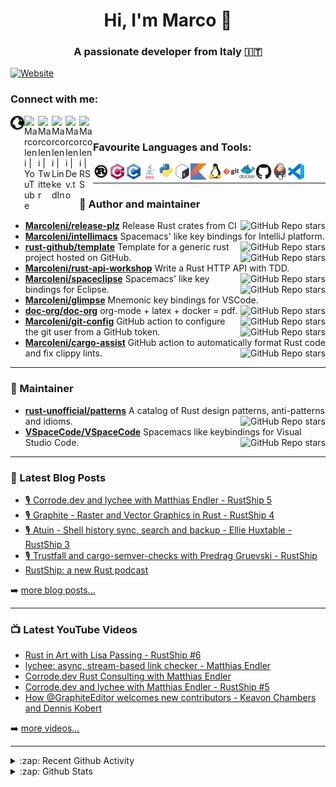 <h1 align="center">Hi, I'm Marco 👋</h1>
<h3 align="center">A passionate developer from Italy 🇮🇹</h3>

[![Website](https://img.shields.io/website?label=ieni.dev&style=for-the-badge&url=https%3A%2F%2Fieni.dev)](https://ieni.dev)

<!--
**MarcoIeni/MarcoIeni** is a ✨ _special_ ✨ repository because its `README.md` (this file) appears on your GitHub profile.

Here are some ideas to get you started:

- 🔭 I’m currently working on ...
- 🌱 I’m currently learning ...
- 👯 I’m looking to collaborate on ...
- 🤔 I’m looking for help with ...
- 💬 Ask me about ...
- 📫 How to reach me: ...
- 😄 Pronouns: ...
- ⚡ Fun fact: ...
-->

### Connect with me:

[<img align="left" alt="ieni.dev" width="22px" src="https://raw.githubusercontent.com/iconic/open-iconic/master/svg/globe.svg" />][website]
[<img align="left" alt="MarcoIeni | YouTube" width="22px" src="https://cdn.jsdelivr.net/npm/simple-icons@v3/icons/youtube.svg" />][youtube]
[<img align="left" alt="MarcoIeni | Twitter" width="22px" src="https://cdn.jsdelivr.net/npm/simple-icons@v3/icons/twitter.svg" />][twitter]
[<img align="left" alt="MarcoIeni | LinkedIn" width="22px" src="https://cdn.jsdelivr.net/npm/simple-icons@v3/icons/linkedin.svg" />][linkedin]
[<img align="left" alt="MarcoIeni | Dev.to" width="22px" src="https://cdn.jsdelivr.net/npm/simple-icons@3/icons/dev-dot-to.svg" />][devto]
[<img align="left" alt="MarcoIeni | RSS" width="22px" src="https://cdn.jsdelivr.net/npm/simple-icons@v3/icons/rss.svg" />][rss]

<br />

### Favourite Languages and Tools:

[<img align="left" alt="Rust" width="26px" src="icons/rust.svg" />](https://github.com/MarcoIeni/poke-speare)

[<img align="left" alt="cplusplus" width="26px" src="icons/cpp.svg" />](https://github.com/MarcoIeni/accelerometer_game)

<img align="left" alt="C" width="26px" src="icons/c.svg" />

[<img align="left" alt="Java" width="26px" src="icons/java.svg" />](https://bitbucket.org/GabrieleIannone/ps04/src/master/)

[<img align="left" alt="Python" width="26px" src="icons/python.svg" />](https://github.com/MarcoIeni/walking-bus)

<img align="left" alt="bash" width="26px" src="icons/bash.svg" />

[<img align="left" alt="kotlin" width="26px" src="icons/kotlin.svg" />](https://github.com/MarcoIeni/github-stats)

<img align="left" alt="Linux" width="26px" src="icons/linux.svg" />
<img align="left" alt="Git" width="26px" src="icons/git.svg" />

[<img align="left" alt="Docker" width="26px" src="icons/docker.svg" />](https://github.com/doc-org/docker)

[<img align="left" alt="GitHub" width="26px" src="icons/github.svg" />](https://github.com/VUnit/vunit_action)

<img align="left" alt="Jenkins" width="26px" src="icons/jenkins.svg" />

[<img align="left" alt="Visual Studio Code" width="26px" src="https://raw.githubusercontent.com/github/explore/80688e429a7d4ef2fca1e82350fe8e3517d3494d/topics/visual-studio-code/visual-studio-code.png" />](https://github.com/VSpaceCode/VSpaceCode)

<br />

---

### 🧙 Author and maintainer

- **[MarcoIeni/release-plz](https://github.com/MarcoIeni/release-plz)** Release Rust crates from CI
  <img align="right" alt="GitHub Repo stars" src="https://img.shields.io/github/stars/MarcoIeni/release-plz?style=social">
- **[MarcoIeni/intellimacs](https://github.com/MarcoIeni/intellimacs)** Spacemacs' like key bindings for IntelliJ platform.
  <img align="right" alt="GitHub Repo stars" src="https://img.shields.io/github/stars/MarcoIeni/intellimacs?style=social">
- **[rust-github/template](https://github.com/rust-github/template)** Template for a generic rust project hosted on GitHub.
  <img align="right" alt="GitHub Repo stars" src="https://img.shields.io/github/stars/rust-github/template?style=social">
- **[MarcoIeni/rust-api-workshop](https://github.com/MarcoIeni/rust-api-workshop)** Write a Rust HTTP API with TDD.
  <img align="right" alt="GitHub Repo stars" src="https://img.shields.io/github/stars/MarcoIeni/rust-api-workshop?style=social">
- **[MarcoIeni/spaceclipse](https://github.com/MarcoIeni/spaceclipse)** Spacemacs' like key bindings for Eclipse.
  <img align="right" alt="GitHub Repo stars" src="https://img.shields.io/github/stars/MarcoIeni/spaceclipse?style=social">
- **[MarcoIeni/glimpse](https://github.com/MarcoIeni/glimpse)** Mnemonic key bindings for VSCode.
  <img align="right" alt="GitHub Repo stars" src="https://img.shields.io/github/stars/MarcoIeni/glimpse?style=social">
- **[doc-org/doc-org](https://github.com/doc-org/doc-org)** org-mode + latex + docker = pdf.
  <img align="right" alt="GitHub Repo stars" src="https://img.shields.io/github/stars/doc-org/doc-org?style=social">
- **[MarcoIeni/git-config](https://github.com/MarcoIeni/git-config)** GitHub action to configure the git user from a GitHub token.
  <img align="right" alt="GitHub Repo stars" src="https://img.shields.io/github/stars/MarcoIeni/git-config?style=social">
- **[MarcoIeni/cargo-assist](https://github.com/MarcoIeni/cargo-assist)** GitHub action to automatically format Rust code and fix clippy lints.
  <img align="right" alt="GitHub Repo stars" src="https://img.shields.io/github/stars/MarcoIeni/cargo-assist?style=social">

---

### 🧝 Maintainer

- **[rust-unofficial/patterns](https://github.com/rust-unofficial/patterns)** A catalog of Rust design patterns, anti-patterns and idioms.
  <img align="right" alt="GitHub Repo stars" src="https://img.shields.io/github/stars/rust-unofficial/patterns?style=social">
- **[VSpaceCode/VSpaceCode](https://github.com/VSpaceCode/VSpaceCode)** Spacemacs like keybindings for Visual Studio Code.
  <img align="right" alt="GitHub Repo stars" src="https://img.shields.io/github/stars/VSpaceCode/VSpaceCode?style=social">


---

### 📕 Latest Blog Posts

<!-- BLOG-POST-LIST:START -->
- [🎙️ Corrode.dev and lychee with Matthias Endler - RustShip 5](https://www.marcoieni.com/2023/11/%EF%B8%8F-corrode.dev-and-lychee-with-matthias-endler-rustship-5/)
- [🎙️ Graphite - Raster and Vector Graphics in Rust - RustShip 4](https://www.marcoieni.com/2023/10/%EF%B8%8F-graphite-raster-and-vector-graphics-in-rust-rustship-4/)
- [🎙️ Atuin - Shell history sync, search and backup - Ellie Huxtable - RustShip 3](https://www.marcoieni.com/2023/09/%EF%B8%8F-atuin-shell-history-sync-search-and-backup-ellie-huxtable-rustship-3/)
- [🎙️ Trustfall and cargo-semver-checks with Predrag Gruevski - RustShip](https://www.marcoieni.com/2023/09/%EF%B8%8F-trustfall-and-cargo-semver-checks-with-predrag-gruevski-rustship/)
- [RustShip: a new Rust podcast](https://www.marcoieni.com/2023/08/rustship-a-new-rust-podcast/)
<!-- BLOG-POST-LIST:END -->

➡️ [more blog posts...](https://ieni.dev)

---

### 📺 Latest YouTube Videos

<!-- YOUTUBE:START -->
- [Rust in Art with Lisa Passing - RustShip #6](https://www.youtube.com/watch?v=R9452H5DQ2s)
- [lychee: async, stream-based link checker - Matthias Endler](https://www.youtube.com/watch?v=A9gKgJuYV8E)
- [Corrode.dev Rust Consulting with Matthias Endler](https://www.youtube.com/watch?v=U533f1AsZTQ)
- [Corrode.dev and lychee with Matthias Endler - RustShip #5](https://www.youtube.com/watch?v=EjrSbTa6SiI)
- [How @GraphiteEditor welcomes new contributors - Keavon Chambers and Dennis Kobert](https://www.youtube.com/watch?v=clq3Nbnxp4w)
<!-- YOUTUBE:END -->

➡️ [more videos...][youtube]

---

<details>
  <summary>:zap: Recent Github Activity</summary>
  
<!--START_SECTION:activity-->
1. 🎉 Merged PR [#1319](https://github.com/MarcoIeni/release-plz/pull/1319) in [MarcoIeni/release-plz](https://github.com/MarcoIeni/release-plz)
2. 🗣 Commented on [#77](https://github.com/VSpaceCode/vspacecode.github.io/pull/77#issuecomment-1974834077) in [VSpaceCode/vspacecode.github.io](https://github.com/VSpaceCode/vspacecode.github.io)
3. 🎉 Merged PR [#77](https://github.com/VSpaceCode/vspacecode.github.io/pull/77) in [VSpaceCode/vspacecode.github.io](https://github.com/VSpaceCode/vspacecode.github.io)
4. 🗣 Commented on [#1289](https://github.com/MarcoIeni/release-plz/issues/1289#issuecomment-1972695402) in [MarcoIeni/release-plz](https://github.com/MarcoIeni/release-plz)
5. 🗣 Commented on [#1316](https://github.com/MarcoIeni/release-plz/issues/1316#issuecomment-1972122584) in [MarcoIeni/release-plz](https://github.com/MarcoIeni/release-plz)
<!--END_SECTION:activity-->
  
</details>

<details>
  <summary>:zap: Github Stats</summary>

<p>&nbsp;<img align="center" src="https://github-readme-stats.vercel.app/api?username=marcoieni&show_icons=true" alt="marcoieni" /></p>


</details>

[website]: https://ieni.dev
[twitter]: https://twitter.com/MarcoIeni
[linkedin]: https://linkedin.com/in/MarcoIeni
[rss]: https://www.ieni.dev/posts/index.xml
[devto]: https://dev.to/marcoieni
[youtube]: https://youtube.com/MarcoIeni
